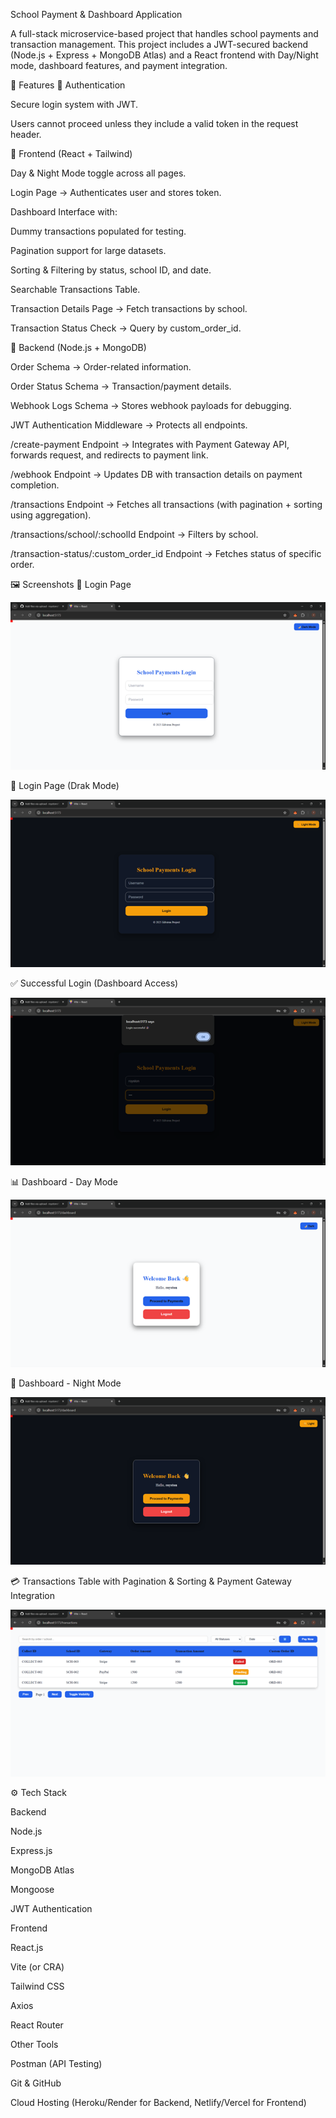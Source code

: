 School Payment & Dashboard Application

A full-stack microservice-based project that handles school payments and transaction management.
This project includes a JWT-secured backend (Node.js + Express + MongoDB Atlas) and a React frontend with Day/Night mode, dashboard features, and payment integration.

🚀 Features
🔑 Authentication

Secure login system with JWT.

Users cannot proceed unless they include a valid token in the request header.

🎨 Frontend (React + Tailwind)

Day & Night Mode toggle across all pages.

Login Page → Authenticates user and stores token.

Dashboard Interface with:

Dummy transactions populated for testing.

Pagination support for large datasets.

Sorting & Filtering by status, school ID, and date.

Searchable Transactions Table.

Transaction Details Page → Fetch transactions by school.

Transaction Status Check → Query by custom_order_id.

🏦 Backend (Node.js + MongoDB)

Order Schema → Order-related information.

Order Status Schema → Transaction/payment details.

Webhook Logs Schema → Stores webhook payloads for debugging.

JWT Authentication Middleware → Protects all endpoints.

/create-payment Endpoint → Integrates with Payment Gateway API, forwards request, and redirects to payment link.

/webhook Endpoint → Updates DB with transaction details on payment completion.

/transactions Endpoint → Fetches all transactions (with pagination + sorting using aggregation).

/transactions/school/:schoolId Endpoint → Filters by school.

/transaction-status/:custom_order_id Endpoint → Fetches status of specific order.

🖼️ Screenshots
🔐 Login Page


![Login Page](Picture1.png)

🔐 Login Page (Drak Mode)


![Login Page](Picture2.png)

✅ Successful Login (Dashboard Access)


![Login](Picture3.png)

📊 Dashboard - Day Mode


![DashBoard](Picture5.png)

🌙 Dashboard - Night Mode


![DashBoard](Picture4.png)

💳 Transactions Table with Pagination & Sorting &  Payment Gateway Integration


![Transaction](Picture6.png)

⚙️ Tech Stack

Backend

Node.js

Express.js

MongoDB Atlas

Mongoose

JWT Authentication

Frontend

React.js

Vite (or CRA)

Tailwind CSS

Axios

React Router

Other Tools

Postman (API Testing)

Git & GitHub

Cloud Hosting (Heroku/Render for Backend, Netlify/Vercel for Frontend)
